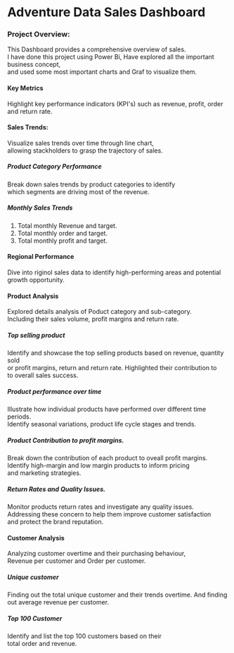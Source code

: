 # Adventure Data Sales Dashboard
### Project Overview:
This Dashboard provides a comprehensive overview of sales.
<br> I have done this project using Power Bi, Have explored all the important business concept,
<br> and used some most important charts and Graf to visualize them.
#### Key Metrics
Highlight key performance indicators (KPI's) such as revenue, profit, order and return rate.

#### Sales Trends:
Visualize sales trends over time through line chart,
<br>allowing stackholders to grasp the trajectory of sales.
##### Product Category Performance
Break down sales trends by product categories to identify
<br> which segments are driving most of the revenue.
##### Monthly Sales Trends
1) Total monthly Revenue and target.
2) Total monthly order and target.
3) Total monthly profit and target.  
#### Regional Performance
Dive into riginol sales data to identify high-performing areas and potential
<br> growth opportunity.
#### Product Analysis
Explored details analysis of Poduct category and sub-category.
<br> Including their sales volume, profit margins and return rate.
##### Top selling product
Identify and showcase the top selling products based on revenue, quantity sold
<br> or profit margins, return and return rate. Highlighted their contribution to
<br> to overall sales success.
##### Product performance over time
Illustrate how individual products have performed over different time periods.
<br> Identify seasonal variations, product life cycle stages and trends.
##### Product Contribution to profit margins.
Break down the contribution of each product to oveall profit margins.
<br> Identify high-margin and low margin products to inform pricing
<br> and marketing strategies.
##### Return Rates and Quality Issues.
Monitor products return rates and investigate any quality issues.
<br> Addressing these concern to help them improve customer satisfaction 
<br> and protect  the brand reputation.
#### Customer Analysis
Analyzing customer overtime and their purchasing behaviour,
<br> Revenue per customer and Order per customer.
##### Unique customer
Finding out the total unique customer and their trends overtime.
And finding out average revenue per customer.
##### Top 100 Customer
Identify and list the top 100 customers based on their 
<br> total order and revenue.



